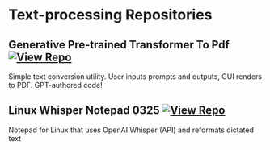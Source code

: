 # Text-processing Repositories

## Generative Pre-trained Transformer To Pdf [![View Repo](https://img.shields.io/badge/view-repo-green)](https://github.com/danielrosehill/GPT-To-PDF)
Simple text conversion utility. User inputs prompts and outputs, GUI renders to PDF. GPT-authored code!

## Linux Whisper Notepad 0325 [![View Repo](https://img.shields.io/badge/view-repo-green)](https://github.com/danielrosehill/Linux-Whisper-Notepad-0325)
Notepad for Linux that uses OpenAI Whisper (API) and reformats dictated text

